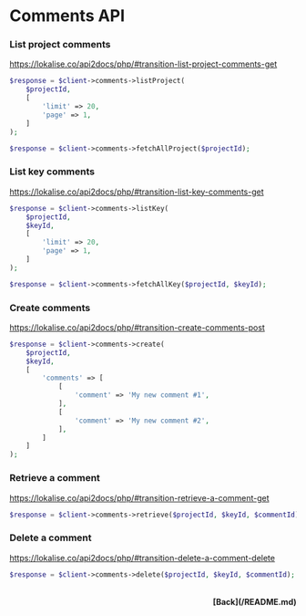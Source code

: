 # Comments API

### List project comments
https://lokalise.co/api2docs/php/#transition-list-project-comments-get

```php
$response = $client->comments->listProject(
    $projectId,
    [
        'limit' => 20,
        'page' => 1,
    ]
);
```

```php
$response = $client->comments->fetchAllProject($projectId);
```

### List key comments
https://lokalise.co/api2docs/php/#transition-list-key-comments-get

```php
$response = $client->comments->listKey(
    $projectId,
    $keyId,
    [
        'limit' => 20,
        'page' => 1,
    ]
); 
```

```php
$response = $client->comments->fetchAllKey($projectId, $keyId); 
```

### Create comments
https://lokalise.co/api2docs/php/#transition-create-comments-post

```php
$response = $client->comments->create(
    $projectId,
    $keyId,
    [
        'comments' => [
            [
                'comment' => 'My new comment #1',
            ],
            [
                'comment' => 'My new comment #2',
            ],
        ]
    ]
);
```

### Retrieve a comment
https://lokalise.co/api2docs/php/#transition-retrieve-a-comment-get

```php
$response = $client->comments->retrieve($projectId, $keyId, $commentId);
```

### Delete a comment
https://lokalise.co/api2docs/php/#transition-delete-a-comment-delete

```php
$response = $client->comments->delete($projectId, $keyId, $commentId);
```

<br/>
<div align="right">
    <b>
        [Back](/README.md)
    </b>
</div>
<br/>
